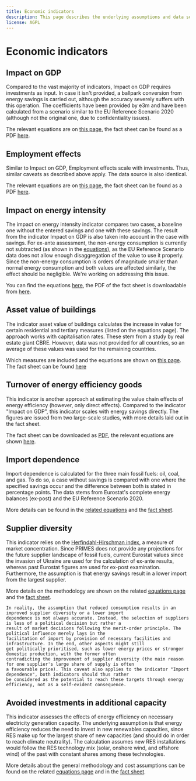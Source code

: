 ```yaml
---
title: Economic indicators
description: This page describes the underlying assumptions and data sources for the economic indicators.
license: AGPL
---
```


<!--
© 2023 Fraunhofer-Gesellschaft e.V., München

SPDX-License-Identifier: AGPL-3.0-or-later
-->

Economic indicators
===

Impact on GDP
-

Compared to the vast majority of indicators, Impact on GDP requires investments as input. In case it isn't provided, a 
ballpark conversion from energy savings is carried out, although the accuracy severely suffers with this operation.
The coefficients have been provided by e3m and have been calculated from a scenario similar to the EU Reference Scenario
2020 (although not the original one, due to confidentiality issues).

The relevant equations are on [this page](./GDP.md), the fact sheet can be found as a PDF [here](../fact_sheets/GDP.pdf).

Employment effects
-

Similar to Impact on GDP, Employment effects scale with investments. Thus, similar caveats as described above apply. The
data source is also identical.

The relevant equations are on [this page](./employment_effects.md), the fact sheet can be found as a PDF [here](../fact_sheets/employment_effects.pdf).

Impact on energy intensity
-

The impact on energy intensity indicator compares two cases, a baseline one without the entered savings and one with
these savings. The result from the indicator Impact on GDP is also taken into account in the case with savings.
For ex-ante assessment, the non-energy consumption is currently not subtracted (as shown in the [equations](./energy_intensity.md)), as the EU 
Reference Scenario data does not allow enough disaggregation of the value to use it properly. Since the non-energy 
consumption is orders of magnitude smaller than normal energy consumption and both values are affected similarly, 
the effect should be negligible. We're working on addressing this issue.

You can find the equations [here](./energy_intensity.md), the PDF of the fact sheet is downloadable from [here](../fact_sheets/energy_intensity.pdf).

Asset value of buildings
-

The indicator asset value of buildings calculates the increase in value for certain residential and tertiary measures
(listed on the equations page). The approach works with capitalisation rates. These stem from a study by real estate
giant CBRE. However, data was not provided for all countries, so an average of these values was used for the remaining
countries.

Which measures are included and the equations are shown on [this page](./asset_value.md). The fact sheet can be found [here](../fact_sheets/asset_value.pdf)

Turnover of energy efficiency goods
-

This indicator is another approach at estimating the value chain effects of energy efficiency (however, only direct 
effects). Compared to the indicator "Impact on GDP", this indicator scales with energy savings directly. The figures
are issued from two large-scale studies, with more details laid out in the fact sheet.

The fact sheet can be downloaded as [PDF](../fact_sheets/turnover_of_EE_goods.pdf), the relevant equations are shown 
[here](./turnover_of_EE_goods.md).

Import dependence
-

Import dependence is calculated for the three main fossil fuels: oil, coal, and gas. To do so, a case without savings is
compared with one where the specified savings occur and the difference between both is stated in percentage points. The 
data stems from Eurostat's complete energy balances (ex-post) and the EU Reference Scenario 2020.

More details can be found in the [related equations](./import_dependence.md) and the [fact sheet](../fact_sheets/import_dependence.pdf).

Supplier diversity
-

This indicator relies on the [Herfindahl-Hirschman index](https://en.wikipedia.org/wiki/Herfindahl%E2%80%93Hirschman_index), 
a measure of market concentration. Since PRIMES does not provide any projections for the future supplier landscape of 
fossil fuels, current Eurostat values since the invasion of Ukraine are used for the calculation of ex-ante results, 
whereas past Eurostat figures are used for ex-post examination. Furthermore, the assumption is that energy savings
result in a lower import from the largest supplier.

More details on the methodology are shown on the related [equations page](./supplier_diversity.md) and the [fact sheet](../fact_sheets/supplier_diversity.pdf).

```{note}
In reality, the assumption that reduced consumption results in an improved supplier diversity or a lower import 
dependence is not always accurate. Instead, the selection of suppliers is less of a political decision but rather a 
result of market decisions following the merit-order principle. The political influence merely lays in the 
facilitation of import by provision of necessary facilities and infrastructure. In the end, other aspects might still
get politically prioritised, such as lower energy prices or stronger domestic production, with the former often 
contradicting the improvement of supplier diversity (the main reason for one supplier's large share of supply is often
a favourable price). This caveat also applies to the indicator "Import dependence", both indicators should thus rather 
be considered as the potential to reach these targets through energy efficiency, not as a self-evident consequence.
```

Avoided investments in additional capacity
-

This indicator assesses the effects of energy efficiency on necessary electricity generation capacity. The underlying
assumption is that energy efficiency reduces the need to invest in new renewables capacities, since RES make up for the
largest share of new capacities (and should do in order to reach climate neutrality). The calculation assumes new RES
installations would follow the RES technology mix (solar, onshore wind, and offshore wind) of the past with constant 
shares among these technologies. 

More details about the general methodology and cost assumptions can be found on the related [equations page](./avoided_additional_capacity.md)
and in the [fact sheet](../fact_sheets/avoided_additional_capacity.pdf).